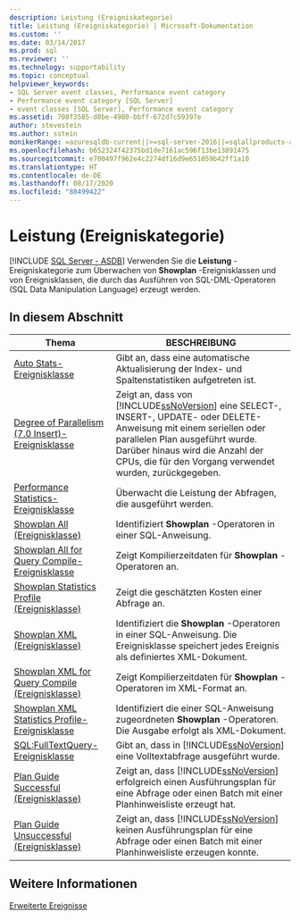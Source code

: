 ```yaml
---
description: Leistung (Ereigniskategorie)
title: Leistung (Ereigniskategorie) | Microsoft-Dokumentation
ms.custom: ''
ms.date: 03/14/2017
ms.prod: sql
ms.reviewer: ''
ms.technology: supportability
ms.topic: conceptual
helpviewer_keywords:
- SQL Server event classes, Performance event category
- Performance event category [SQL Server]
- event classes [SQL Server], Performance event category
ms.assetid: 708f3585-d8be-4980-bbff-672d7c59397e
author: stevestein
ms.author: sstein
monikerRange: =azuresqldb-current||>=sql-server-2016||=sqlallproducts-allversions||>=sql-server-linux-2017||=azuresqldb-mi-current
ms.openlocfilehash: b652324f42375bd1de7161ac596f13be13891475
ms.sourcegitcommit: e700497f962e4c2274df16d9e651059b42ff1a10
ms.translationtype: HT
ms.contentlocale: de-DE
ms.lasthandoff: 08/17/2020
ms.locfileid: "88499422"
---
```

# <a name="performance-event-category"></a>Leistung (Ereigniskategorie)
[!INCLUDE [SQL Server - ASDB](../../includes/applies-to-version/sql-asdb.md)]
  Verwenden Sie die **Leistung** -Ereigniskategorie zum Überwachen von **Showplan** -Ereignisklassen und von Ereignisklassen, die durch das Ausführen von SQL-DML-Operatoren (SQL Data Manipulation Language) erzeugt werden.  
  
## <a name="in-this-section"></a>In diesem Abschnitt  
  
|Thema|BESCHREIBUNG|  
|-----------|-----------------|  
|[Auto Stats-Ereignisklasse](../../relational-databases/event-classes/auto-stats-event-class.md)|Gibt an, dass eine automatische Aktualisierung der Index- und Spaltenstatistiken aufgetreten ist.|  
|[Degree of Parallelism &#40;7.0 Insert&#41;-Ereignisklasse](../../relational-databases/event-classes/degree-of-parallelism-7-0-insert-event-class.md)|Zeigt an, dass von [!INCLUDE[ssNoVersion](../../includes/ssnoversion-md.md)] eine SELECT-, INSERT-, UPDATE- oder DELETE-Anweisung mit einem seriellen oder parallelen Plan ausgeführt wurde. Darüber hinaus wird die Anzahl der CPUs, die für den Vorgang verwendet wurden, zurückgegeben.|  
|[Performance Statistics-Ereignisklasse](../../relational-databases/event-classes/performance-statistics-event-class.md)|Überwacht die Leistung der Abfragen, die ausgeführt werden.|  
|[Showplan All (Ereignisklasse)](../../relational-databases/event-classes/showplan-all-event-class.md)|Identifiziert **Showplan** -Operatoren in einer SQL-Anweisung.|  
|[Showplan All for Query Compile-Ereignisklasse](../../relational-databases/event-classes/showplan-all-for-query-compile-event-class.md)|Zeigt Kompilierzeitdaten für **Showplan** -Operatoren an.|  
|[Showplan Statistics Profile (Ereignisklasse)](../../relational-databases/event-classes/showplan-statistics-profile-event-class.md)|Zeigt die geschätzten Kosten einer Abfrage an.|  
|[Showplan XML (Ereignisklasse)](../../relational-databases/event-classes/showplan-xml-event-class.md)|Identifiziert die **Showplan** -Operatoren in einer SQL-Anweisung. Die Ereignisklasse speichert jedes Ereignis als definiertes XML-Dokument.|  
|[Showplan XML for Query Compile (Ereignisklasse)](../../relational-databases/event-classes/showplan-xml-for-query-compile-event-class.md)|Zeigt Kompilierzeitdaten für **Showplan** -Operatoren im XML-Format an.|  
|[Showplan XML Statistics Profile-Ereignisklasse](../../relational-databases/event-classes/showplan-xml-statistics-profile-event-class.md)|Identifiziert die einer SQL-Anweisung zugeordneten **Showplan** -Operatoren. Die Ausgabe erfolgt als XML-Dokument.|  
|[SQL:FullTextQuery-Ereignisklasse](../../relational-databases/event-classes/sql-fulltextquery-event-class.md)|Gibt an, dass in [!INCLUDE[ssNoVersion](../../includes/ssnoversion-md.md)] eine Volltextabfrage ausgeführt wurde.|  
|[Plan Guide Successful (Ereignisklasse)](../../relational-databases/event-classes/plan-guide-successful-event-class.md)|Zeigt an, dass [!INCLUDE[ssNoVersion](../../includes/ssnoversion-md.md)] erfolgreich einen Ausführungsplan für eine Abfrage oder einen Batch mit einer Planhinweisliste erzeugt hat.|  
|[Plan Guide Unsuccessful (Ereignisklasse)](../../relational-databases/event-classes/plan-guide-unsuccessful-event-class.md)|Zeigt an, dass [!INCLUDE[ssNoVersion](../../includes/ssnoversion-md.md)] keinen Ausführungsplan für eine Abfrage oder einen Batch mit einer Planhinweisliste erzeugen konnte.|  
  
## <a name="see-also"></a>Weitere Informationen  
 [Erweiterte Ereignisse](../../relational-databases/extended-events/extended-events.md)  
  
  
